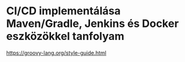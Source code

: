 # CI/CD implementálása Maven/Gradle, Jenkins és Docker eszközökkel tanfolyam

https://groovy-lang.org/style-guide.html
